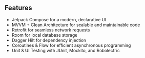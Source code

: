 ## Features
- Jetpack Compose for a modern, declarative UI
- MVVM + Clean Architecture for scalable and maintainable code
- Retrofit for seamless network requests
- Room for local database storage
- Dagger Hilt for dependency injection
- Coroutines & Flow for efficient asynchronous programming
- Unit & UI Testing with JUnit, Mockito, and Robolectric
